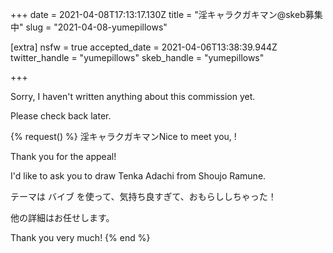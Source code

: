 +++
date = 2021-04-08T17:13:17.130Z
title = "淫キャラクガキマン@skeb募集中"
slug = "2021-04-08-yumepillows"

[extra]
nsfw = true
accepted_date = 2021-04-06T13:38:39.944Z
twitter_handle = "yumepillows"
skeb_handle = "yumepillows"

+++

Sorry, I haven't written anything about this commission yet.

Please check back later.

{% request() %}
淫キャラクガキマンNice to meet you, <TODO>!

Thank you for the appeal!

I'd like to ask you to draw Tenka Adachi from Shoujo Ramune.

テーマは バイブ を使って、気持ち良すぎて、おもらししちゃった！

他の詳細はお任せします。

Thank you very much!
{% end %}
